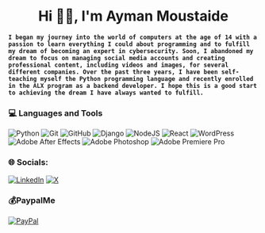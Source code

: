 <h1 align="center">Hi 👋🏼, I'm Ayman Moustaide</h1> 


**`I began my journey into the world of computers at the age of 14 with a passion to learn everything I could about programming and to fulfill my dream of becoming an expert in cybersecurity. Soon, I abandoned my dream to focus on managing social media accounts and creating professional content, including videos and images, for several different companies. Over the past three years, I have been self-teaching myself the Python programming language and recently enrolled in the ALX program as a backend developer. I hope this is a good start to achieving the dream I have always wanted to fulfill.
`**

### 💻 Languages and Tools

![Python](https://img.shields.io/badge/python-3670A0?style=for-the-badge&logo=python&logoColor=ffdd54)
![Git](https://img.shields.io/badge/git-%23F05033.svg?style=for-the-badge&logo=git&logoColor=white) 
![GitHub](https://img.shields.io/badge/github-%23121011.svg?style=for-the-badge&logo=github&logoColor=white)
![Django](https://img.shields.io/badge/django-%23092E20.svg?style=for-the-badge&logo=django&logoColor=white) 
![NodeJS](https://img.shields.io/badge/node.js-6DA55F?style=for-the-badge&logo=node.js&logoColor=white)
![React](https://img.shields.io/badge/react-%2320232a.svg?style=for-the-badge&logo=react&logoColor=%2361DAFB) 
![WordPress](https://img.shields.io/badge/WordPress-%23117AC9.svg?style=for-the-badge&logo=WordPress&logoColor=white) 
![Adobe After Effects](https://img.shields.io/badge/Adobe%20After%20Effects-9999FF.svg?style=for-the-badge&logo=Adobe%20After%20Effects&logoColor=white) 
![Adobe Photoshop](https://img.shields.io/badge/adobe%20photoshop-%2331A8FF.svg?style=for-the-badge&logo=adobe%20photoshop&logoColor=white) 
![Adobe Premiere Pro](https://img.shields.io/badge/Adobe%20Premiere%20Pro-9999FF.svg?style=for-the-badge&logo=Adobe%20Premiere%20Pro&logoColor=white)


### 🌐 Socials:

[![LinkedIn](https://img.shields.io/badge/LinkedIn-%230077B5.svg?logo=linkedin&logoColor=white)](https://linkedin.com/in/Ayman-Moustaide) 
[![X](https://img.shields.io/badge/X-black.svg?logo=X&logoColor=white)](https://x.com/@MoustaideAyman) 

### 💰PaypalMe

[![PayPal](https://img.shields.io/badge/PayPal-00457C?style=for-the-badge&logo=paypal&logoColor=white)](https://paypal.me/paypal.me/AMoustaide) 

